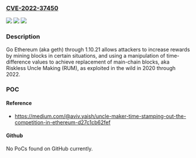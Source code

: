### [CVE-2022-37450](https://cve.mitre.org/cgi-bin/cvename.cgi?name=CVE-2022-37450)
![](https://img.shields.io/static/v1?label=Product&message=n%2Fa&color=blue)
![](https://img.shields.io/static/v1?label=Version&message=n%2Fa&color=blue)
![](https://img.shields.io/static/v1?label=Vulnerability&message=n%2Fa&color=brighgreen)

### Description

Go Ethereum (aka geth) through 1.10.21 allows attackers to increase rewards by mining blocks in certain situations, and using a manipulation of time-difference values to achieve replacement of main-chain blocks, aka Riskless Uncle Making (RUM), as exploited in the wild in 2020 through 2022.

### POC

#### Reference
- https://medium.com/@aviv.yaish/uncle-maker-time-stamping-out-the-competition-in-ethereum-d27c1cb62fef

#### Github
No PoCs found on GitHub currently.

